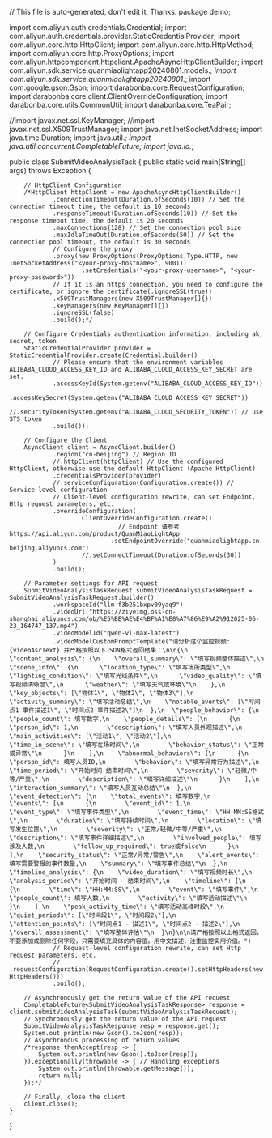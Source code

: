 // This file is auto-generated, don't edit it. Thanks.
package demo;

import com.aliyun.auth.credentials.Credential;
import com.aliyun.auth.credentials.provider.StaticCredentialProvider;
import com.aliyun.core.http.HttpClient;
import com.aliyun.core.http.HttpMethod;
import com.aliyun.core.http.ProxyOptions;
import com.aliyun.httpcomponent.httpclient.ApacheAsyncHttpClientBuilder;
import com.aliyun.sdk.service.quanmiaolightapp20240801.models.*;
import com.aliyun.sdk.service.quanmiaolightapp20240801.*;
import com.google.gson.Gson;
import darabonba.core.RequestConfiguration;
import darabonba.core.client.ClientOverrideConfiguration;
import darabonba.core.utils.CommonUtil;
import darabonba.core.TeaPair;

//import javax.net.ssl.KeyManager;
//import javax.net.ssl.X509TrustManager;
import java.net.InetSocketAddress;
import java.time.Duration;
import java.util.*;
import java.util.concurrent.CompletableFuture;
import java.io.*;

public class SubmitVideoAnalysisTask {
    public static void main(String[] args) throws Exception {

        // HttpClient Configuration
        /*HttpClient httpClient = new ApacheAsyncHttpClientBuilder()
                .connectionTimeout(Duration.ofSeconds(10)) // Set the connection timeout time, the default is 10 seconds
                .responseTimeout(Duration.ofSeconds(10)) // Set the response timeout time, the default is 20 seconds
                .maxConnections(128) // Set the connection pool size
                .maxIdleTimeOut(Duration.ofSeconds(50)) // Set the connection pool timeout, the default is 30 seconds
                // Configure the proxy
                .proxy(new ProxyOptions(ProxyOptions.Type.HTTP, new InetSocketAddress("<your-proxy-hostname>", 9001))
                        .setCredentials("<your-proxy-username>", "<your-proxy-password>"))
                // If it is an https connection, you need to configure the certificate, or ignore the certificate(.ignoreSSL(true))
                .x509TrustManagers(new X509TrustManager[]{})
                .keyManagers(new KeyManager[]{})
                .ignoreSSL(false)
                .build();*/

        // Configure Credentials authentication information, including ak, secret, token
        StaticCredentialProvider provider = StaticCredentialProvider.create(Credential.builder()
                // Please ensure that the environment variables ALIBABA_CLOUD_ACCESS_KEY_ID and ALIBABA_CLOUD_ACCESS_KEY_SECRET are set.
                .accessKeyId(System.getenv("ALIBABA_CLOUD_ACCESS_KEY_ID"))
                .accessKeySecret(System.getenv("ALIBABA_CLOUD_ACCESS_KEY_SECRET"))
                //.securityToken(System.getenv("ALIBABA_CLOUD_SECURITY_TOKEN")) // use STS token
                .build());

        // Configure the Client
        AsyncClient client = AsyncClient.builder()
                .region("cn-beijing") // Region ID
                //.httpClient(httpClient) // Use the configured HttpClient, otherwise use the default HttpClient (Apache HttpClient)
                .credentialsProvider(provider)
                //.serviceConfiguration(Configuration.create()) // Service-level configuration
                // Client-level configuration rewrite, can set Endpoint, Http request parameters, etc.
                .overrideConfiguration(
                        ClientOverrideConfiguration.create()
                                  // Endpoint 请参考 https://api.aliyun.com/product/QuanMiaoLightApp
                                .setEndpointOverride("quanmiaolightapp.cn-beijing.aliyuncs.com")
                        //.setConnectTimeout(Duration.ofSeconds(30))
                )
                .build();

        // Parameter settings for API request
        SubmitVideoAnalysisTaskRequest submitVideoAnalysisTaskRequest = SubmitVideoAnalysisTaskRequest.builder()
                .workspaceId("llm-f3b251bxpv09yaq9")
                .videoUrl("https://ziyeimg.oss-cn-shanghai.aliyuncs.com/ob/%E5%BE%AE%E4%BF%A1%E8%A7%86%E9%A2%912025-06-23_164747_137.mp4")
                .videoModelId("qwen-vl-max-latest")
                .videoModelCustomPromptTemplate("请分析这个监控视频:{videoAsrText} 并严格按照以下JSON格式返回结果：\n\n{\n  \"content_analysis\": {\n    \"overall_summary\": \"填写视频整体描述\",\n    \"scene_info\": {\n      \"location_type\": \"填写场所类型\",\n      \"lighting_condition\": \"填写光线条件\",\n      \"video_quality\": \"填写视频清晰度\",\n      \"weather\": \"填写天气或环境\"\n    },\n    \"key_objects\": [\"物体1\", \"物体2\", \"物体3\"],\n    \"activity_summary\": \"填写活动总结\",\n    \"notable_events\": [\"时间点1 事件描述1\", \"时间点2 事件描述2\"]\n  },\n  \"people_behavior\": {\n    \"people_count\": 填写数字,\n    \"people_details\": [\n      {\n        \"person_id\": 1,\n        \"description\": \"填写人员外观描述\",\n        \"main_activities\": [\"活动1\", \"活动2\"],\n        \"time_in_scene\": \"填写在场时间\",\n        \"behavior_status\": \"正常或异常\"\n      }\n    ],\n    \"abnormal_behaviors\": [\n      {\n        \"person_id\": 填写人员ID,\n        \"behavior\": \"填写异常行为描述\",\n        \"time_period\": \"开始时间-结束时间\",\n        \"severity\": \"轻微/中等/严重\",\n        \"description\": \"填写详细描述\"\n      }\n    ],\n    \"interaction_summary\": \"填写人员互动总结\"\n  },\n  \"event_detection\": {\n    \"total_events\": 填写数字,\n    \"events\": [\n      {\n        \"event_id\": 1,\n        \"event_type\": \"填写事件类型\",\n        \"event_time\": \"HH:MM:SS格式\",\n        \"duration\": \"填写持续时间\",\n        \"location\": \"填写发生位置\",\n        \"severity\": \"正常/轻微/中等/严重\",\n        \"description\": \"填写事件详细描述\",\n        \"involved_people\": 填写涉及人数,\n        \"follow_up_required\": true或false\n      }\n    ],\n    \"security_status\": \"正常/异常/警告\",\n    \"alert_events\": 填写需要警报的事件数量,\n    \"summary\": \"填写事件总结\"\n  },\n  \"timeline_analysis\": {\n    \"video_duration\": \"填写视频时长\",\n    \"analysis_period\": \"开始时间 - 结束时间\",\n    \"timeline\": [\n      {\n        \"time\": \"HH:MM:SS\",\n        \"event\": \"填写事件\",\n        \"people_count\": 填写人数,\n        \"activity\": \"填写活动描述\"\n      }\n    ],\n    \"peak_activity_time\": \"填写活动高峰时段\",\n    \"quiet_periods\": [\"时间段1\", \"时间段2\"],\n    \"attention_points\": [\"时间点1 - 描述1\", \"时间点2 - 描述2\"],\n    \"overall_assessment\": \"填写整体评估\"\n  }\n}\n\n请严格按照以上格式返回，不要添加或删除任何字段，只需要填充具体的内容值。用中文描述，注重监控实用价值。")
                // Request-level configuration rewrite, can set Http request parameters, etc.
                // .requestConfiguration(RequestConfiguration.create().setHttpHeaders(new HttpHeaders()))
                .build();

        // Asynchronously get the return value of the API request
        CompletableFuture<SubmitVideoAnalysisTaskResponse> response = client.submitVideoAnalysisTask(submitVideoAnalysisTaskRequest);
        // Synchronously get the return value of the API request
        SubmitVideoAnalysisTaskResponse resp = response.get();
        System.out.println(new Gson().toJson(resp));
        // Asynchronous processing of return values
        /*response.thenAccept(resp -> {
            System.out.println(new Gson().toJson(resp));
        }).exceptionally(throwable -> { // Handling exceptions
            System.out.println(throwable.getMessage());
            return null;
        });*/

        // Finally, close the client
        client.close();
    }

}